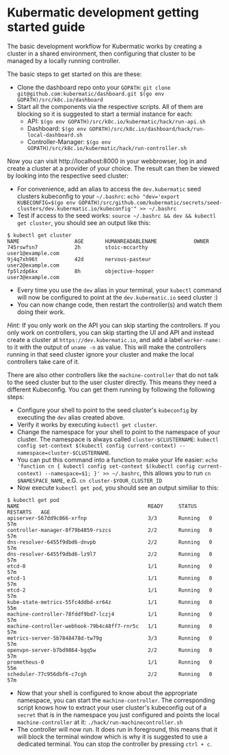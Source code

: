 # Kubermatic development getting started guide

The basic development workflow for Kubermatic works by creating a cluster in a shared
environment, then configuring that cluster to be managed by a locally running controller.

The basic steps to get started on this are these:

* Clone the dashboard repo onto your `GOPATH`: `git clone git@github.com:kubermatic/dashboard.git $(go env GOPATH)/src/k8c.io/dashboard`
* Start all the components via the respective scripts. All of them are blocking so it is suggested to start a termial instance for each:
    * API: `$(go env GOPATH)/src/k8c.io/kubermatic/hack/run-api.sh`
    * Dashboard: `$(go env GOPATH)/src/k8c.io/dashboard/hack/run-local-dashboard.sh`
    * Controller-Manager: `$(go env GOPATH)/src/k8c.io/kubermatic/hack/run-controller.sh`

Now you can visit http://localhost:8000 in your webbrowser, log in and create a cluster
at a provider of your choice. The result can then be viewed by looking into the respective
seed cluster:

* For convenience, add an alias to access the `dev.kubermatic` seed clusters kubeconfig to
  your `~/.bashrc`: `echo "dev='export KUBECONFIG=$(go env GOPATH)/src/github.com/kubermatic/secrets/seed-clusters/dev.kubermatic.io/kubeconfig'" >> ~/.bashrc`
* Test if access to the seed works: `source ~/.bashrc && dev && kubectl get cluster`, you
  should see an output like this:

```
$ kubectl get cluster
NAME                  AGE       HUMANREADABLENAME            OWNER
745rswfsn7            2h        stoic-mccarthy               user1@example.com
9j4q7xh96t            42d       nervous-pasteur              user2@example.com
fp5lzdp6kx            8h        objective-hopper             user3@example.com
```

* Every time you use the `dev` alias in your terminal, your `kubectl` command will now be
  configured to point at the `dev.kubermatic.io` seed cluster :)
* You can now change code, then restart the controller(s) and watch them doing their work.

*Hint:* If you only work on the API you can skip starting the controllers. If you only work
on controllers, you can skip starting the UI and API and instead create a cluster at
`https://dev.kubermatic.io`,
and add a label `worker-name:` to it with the output of `uname -n` as value. This will make
the controllers running in that seed cluster ignore your cluster and make the local controllers
take care of it.

There are also other controllers like the `machine-controller` that do not talk to the seed
cluster but to the user cluster directly. This means they need a different Kubeconfig. You can
get them running by following the following steps:

* Configure your shell to point to the seed cluster's `kubeconfig` by executing the `dev` alias
  created above.
* Verify it works by executing `kubectl get cluster`.
* Change the namespace for your shell to point to the namespace of your cluster. The namespace is
  always called `cluster-$CLUSTERNAME`: `kubectl config set-context $(kubectl config current-context) --namespace=cluster-$CLUSTERNAME`.
* You can put this command into a function to make your life easier:
  `echo 'function cn { kubectl config set-context $(kubectl config current-context) --namespace=$1; }' >> ~/.bashrc`,
  this allows you to run `cn $NAMESPACE_NAME`, e.G. `cn cluster-$YOUR_CLUSTER_ID`
* Now execute `kubectl get pod`, you should see an output similiar to this:

```
$ kubectl get pod
NAME                                          READY     STATUS    RESTARTS   AGE
apiserver-567dd9c866-xrfnp                    3/3       Running   0          57m
controller-manager-8f79b4859-rszcs            2/2       Running   0          57m
dns-resolver-6455f9dbd6-dnvpb                 2/2       Running   0          57m
dns-resolver-6455f9dbd6-lz9l7                 2/2       Running   0          57m
etcd-0                                        1/1       Running   0          57m
etcd-1                                        1/1       Running   0          57m
etcd-2                                        1/1       Running   0          57m
kube-state-metrics-55fc4ddbd-xr64z            1/1       Running   0          55m
machine-controller-78fddf9bd7-lczj4           1/1       Running   0          57m
machine-controller-webhook-79b4c48ff7-rnr5c   1/1       Running   0          57m
metrics-server-5b7848478d-tw79g               3/3       Running   0          57m
openvpn-server-b7bd9864-bgq5w                 2/2       Running   0          57m
prometheus-0                                  1/1       Running   0          55m
scheduler-77c956dbf6-c7cgh                    2/2       Running   0          57m
```

* Now that your shell is configured to know about the appropriate namespace, you can start the
  `machine-controller`. The corresponding script knows how to extract your user cluster's
  kubeconfig out of a `secret` that is in the namespace you just configured and points the
  local `machine-controller` at it: `./hack/run-machinecontroller.sh`
* The controller will now run. It does run in foreground, this means that it will block the
  terminal window which is why it is suggested to use a dedicated terminal. You can stop the
  controller by pressing `ctrl + c`.
